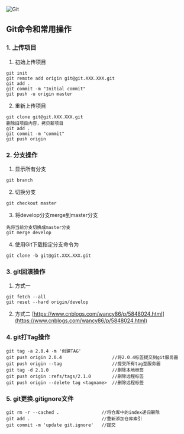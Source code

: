![Git](https://git-scm.com/images/logo@2x.png)

## Git命令和常用操作
### 1. 上传项目
1. 初始上传项目
```
git init
git remote add origin git@git.XXX.XXX.git
git add .
git commit -m "Initial commit"
git push -u origin master
```
2. 重新上传项目
```
git clone git@git.XXX.XXX.git
删除旧项目内容，拷贝新项目
git add .
git commit -m "commit"
git push origin
```
### 2. 分支操作
1. 显示所有分支
```
git branch
```
2. 切换分支
```
git checkout master
```
3. 将develop分支merge到master分支
```
先将当前分支切换成master分支
git merge develop
```
4. 使用Git下载指定分支命令为
```
git clone -b git@git.XXX.XXX.git
```
### 3. git回滚操作
1. 方式一
```
git fetch --all
git reset --hard origin/develop
```
2. 方式二
[https://www.cnblogs.com/wancy86/p/5848024.html](https://www.cnblogs.com/wancy86/p/5848024.html)

### 4. git打Tag操作
```
git tag -a 2.0.4 -m '创建TAG'
git push origin 2.0.4                   //将2.0.4标签提交到git服务器
git push origin --tag                   //提交所有tag至服务器
git tag -d 2.1.0                        //删除本地标签
git push origin :refs/tags/2.1.0        //删除远程标签
git push origin --delete tag <tagname>  //删除远程标签
```
### 5. git更换.gitignore文件
```
git rm -r --cached .                //将仓库中的index递归删除  
git add .                           //重新添加仓库索引
git commit -m 'update git.ignore'   //提交
``` 
